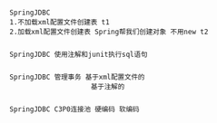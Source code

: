 ###
    SpringJDBC
    1.不加载xml配置文件创建表 t1 
    2.加载xml配置文件创建表 Spring帮我们创建对象 不用new t2
    
###
    SpringJDBC 使用注解和junit执行sql语句
    
###
    SpringJDBC 管理事务 基于xml配置文件的
                        基于注解的
    
###
    SpringJDBC C3P0连接池 硬编码 软编码